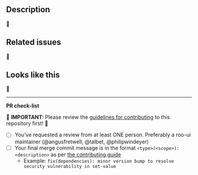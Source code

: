 ## Description

<!-- Add a short description of your changes here please -->

💁‍

## Related issues

<!-- Closes https://github.com/hooroo/roo-ui/issues/[issue-number] -->

💪

## Looks like this

<!-- Insert GIF and/or screenshot(s) here -->

🤨

---

**PR check-list**

🚨 **IMPORTANT:** Please review the [guidelines for contributing](./CONTRIBUTING.md) to this repository first! 👀

- [ ] You've requested a review from at least ONE person. Preferably a roo-ui maintainer (@angusfretwell, @talbet, @philipwindeyer)
- [ ] Your final merge commit message is in the format `<type>(<scope>): <description>` as per [the contributing guide](https://github.com/hooroo/roo-ui/blob/master/.github/CONTRIBUTING.md#commit-naming)
  - Example: `fix(dependencies): minor version bump to resolve security vulnerability in set-value`
